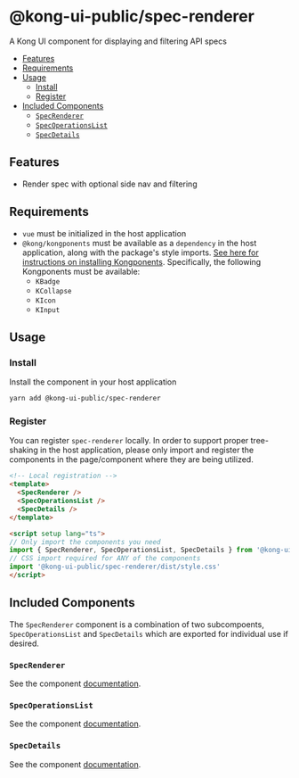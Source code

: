 # @kong-ui-public/spec-renderer

A Kong UI component for displaying and filtering API specs

- [Features](#features)
- [Requirements](#requirements)
- [Usage](#usage)
  - [Install](#install)
  - [Register](#register)
- [Included Components](#included-components)
  - [`SpecRenderer`](#specrenderer)
  - [`SpecOperationsList`](#specoperationslist)
  - [`SpecDetails`](#specdetails)

## Features


- Render spec with optional side nav and filtering

## Requirements

- `vue` must be initialized in the host application
- `@kong/kongponents` must be available as a `dependency` in the host application, along with the package's style imports. [See here for instructions on installing Kongponents](https://kongponents.konghq.com/#globally-install-all-kongponents). Specifically, the following Kongponents must be available:
  - `KBadge`
  - `KCollapse`
  - `KIcon`
  - `KInput`

## Usage

### Install

Install the component in your host application

```sh
yarn add @kong-ui-public/spec-renderer
```

### Register

You can register `spec-renderer` locally. In order to support proper tree-shaking in the host application, please only import and register the components in the page/component where they are being utilized.

```html
<!-- Local registration -->
<template>
  <SpecRenderer />
  <SpecOperationsList />
  <SpecDetails />
</template>

<script setup lang="ts">
// Only import the components you need
import { SpecRenderer, SpecOperationsList, SpecDetails } from '@kong-ui-public/spec-renderer'
// CSS import required for ANY of the components
import '@kong-ui-public/spec-renderer/dist/style.css'
</script>
```

## Included Components

The `SpecRenderer` component is a combination of two subcompoents, `SpecOperationsList` and `SpecDetails` which are exported for individual use if desired.

### `SpecRenderer`

See the component [documentation](docs/spec-renderer).

### `SpecOperationsList`

See the component [documentation](docs/spec-operations-list).

### `SpecDetails`

See the component [documentation](docs/spec-details).
